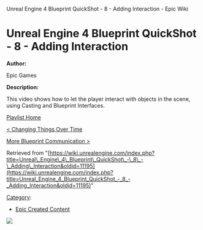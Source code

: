 Unreal Engine 4 Blueprint QuickShot - 8 - Adding Interaction - Epic Wiki                    

Unreal Engine 4 Blueprint QuickShot - 8 - Adding Interaction
============================================================

  

**Author:**

Epic Games

**Description:**

This video shows how to let the player interact with objects in the scene, using Casting and Blueprint Interfaces.

[Playlist Home](/Category:Epic_Video_Playlists "Category:Epic Video Playlists")

[< Changing Things Over Time](/Unreal_Engine_4_Blueprint_QuickShot_-_7_-_Changing_Things_Over_Time "Unreal Engine 4 Blueprint QuickShot - 7 - Changing Things Over Time")

[More Blueprint Communication >](/Unreal_Engine_4_Blueprint_QuickShot_-_9_-_More_Blueprint_Communication "Unreal Engine 4 Blueprint QuickShot - 9 - More Blueprint Communication")

Retrieved from "[https://wiki.unrealengine.com/index.php?title=Unreal\_Engine\_4\_Blueprint\_QuickShot\_-\_8\_-\_Adding\_Interaction&oldid=11195](https://wiki.unrealengine.com/index.php?title=Unreal_Engine_4_Blueprint_QuickShot_-_8_-_Adding_Interaction&oldid=11195)"

[Category](/Special:Categories "Special:Categories"):

*   [Epic Created Content](/Category:Epic_Created_Content "Category:Epic Created Content")

  ![](https://tracking.unrealengine.com/track.png)